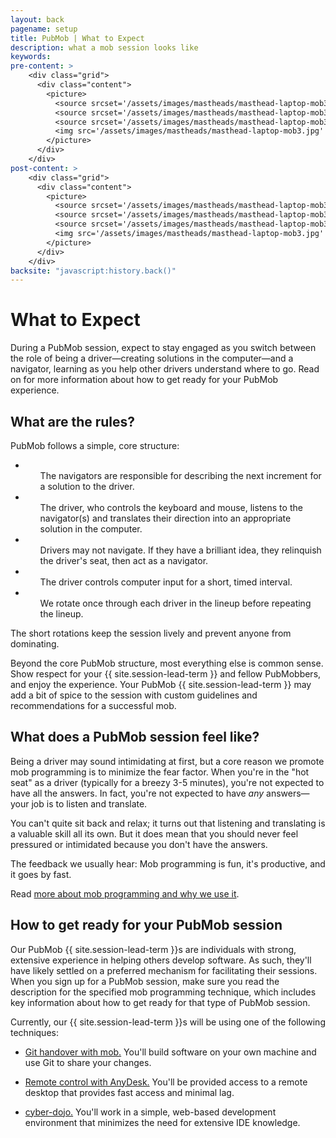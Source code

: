 ```yaml
---
layout: back
pagename: setup
title: PubMob | What to Expect
description: what a mob session looks like
keywords:
pre-content: >
    <div class="grid">
      <div class="content">
        <picture>
          <source srcset='/assets/images/mastheads/masthead-laptop-mob3.jpg' media='(max-width: 1080px)'>
          <source srcset='/assets/images/mastheads/masthead-laptop-mob3.jpg' media='(min-width: 960px)'>
          <source srcset='/assets/images/mastheads/masthead-laptop-mob3.jpg' media='(min-width: 830px'>
          <img src='/assets/images/mastheads/masthead-laptop-mob3.jpg' alt='PubMob what to expect'>
        </picture>
      </div>
    </div>
post-content: >
    <div class="grid">
      <div class="content">
        <picture>
          <source srcset='/assets/images/mastheads/masthead-laptop-mob3.jpg' media='(max-width: 1080px)'>
          <source srcset='/assets/images/mastheads/masthead-laptop-mob3.jpg' media='(min-width: 960px)'>
          <source srcset='/assets/images/mastheads/masthead-laptop-mob3.jpg' media='(min-width: 830px'>
          <img src='/assets/images/mastheads/masthead-laptop-mob3.jpg' alt='PubMob what to expect'>
        </picture>
      </div>
    </div>
backsite: "javascript:history.back()"
---
```

<h1>What to Expect</h1>
<p>During a PubMob session, expect to stay engaged as you switch between the role of being a driver&mdash;creating solutions in the computer&mdash;and a navigator, learning as you help other drivers understand where to go. Read on for more information about how to get ready for your PubMob experience.</p>

<div>
  <h2>What are the rules?</h2>
  <p>PubMob follows a simple, core structure:</p>
    <ul class="list outer">
      <li><ul>The navigators are responsible for describing the next increment for a solution to the driver.</ul></li>
      <li><ul>The driver, who controls the keyboard and mouse, listens to the navigator(s) and translates their direction into an appropriate solution in the computer.</ul></li>
      <li><ul>Drivers may not navigate. If they have a brilliant idea, they relinquish the driver's seat, then act as a navigator.</ul></li>
      <li><ul>The driver controls computer input for a short, timed interval.</ul></li>
      <li><ul>We rotate once through each driver in the lineup before repeating the lineup.</ul></li>
    </ul>
  <p>The short rotations keep the session lively and prevent anyone from dominating.</p>
  <p>Beyond the core PubMob structure, most everything else is common sense. Show respect for your {{ site.session-lead-term }} and fellow PubMobbers, and enjoy the experience. Your PubMob {{ site.session-lead-term }} may add a bit of spice to the session with custom guidelines and recommendations for a successful mob.</p>
  <h2>What does a PubMob session feel like?</h2>
  <p>Being a driver may sound intimidating at first, but a core reason we promote mob programming is to minimize the fear factor. When you're in the "hot seat" as a driver (typically for a breezy 3-5 minutes), you're not expected to have all the answers. In fact, you're not expected to have <em>any</em> answers&mdash;your job is to listen and translate.</p>
  <p>You can't quite sit back and relax; it turns out that listening and translating is a valuable skill all its own. But it does mean that you should never feel pressured or intimidated because you don't have the answers.</p>
  <p>The feedback we usually hear: Mob programming is fun, it's productive, and it goes by fast.</p>
  <p>Read <a href="/mobprogramming">more about mob programming and why we use it</a>.</p>

  <h2>How to get ready for your PubMob session</h2>
  <p>Our PubMob {{ site.session-lead-term }}s are individuals with strong, extensive experience in helping others develop software. As such, they'll have likely settled on a preferred mechanism for facilitating their sessions. When you sign up for a PubMob session, make sure you read the description for the specified mob programming technique, which includes key information about how to get ready for that type of PubMob session.</p>
  <p>Currently, our {{ site.session-lead-term }}s will be using one of the following techniques:</p>
  <ul>
    <li><p><a href="/setup/mob">Git handover with mob.</a> You'll build software on your own machine and use Git to share your changes.</p></li>
    <li><p><a href="/setup/anydesk">Remote control with AnyDesk.</a> You'll be provided access to a remote desktop that provides fast access and minimal lag.</p></li>
    <li><p><a href="/setup/cyberdojo">cyber-dojo.</a> You'll work in a simple, web-based development environment that minimizes the need for extensive IDE knowledge.</p></li>
  </ul>
</div>
